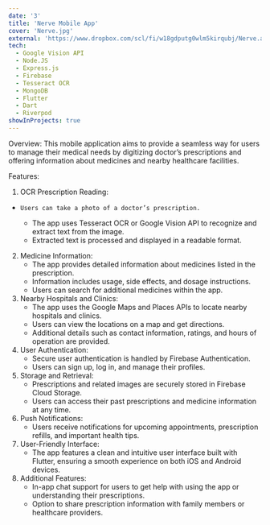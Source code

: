 ```yaml
---
date: '3'
title: 'Nerve Mobile App'
cover: 'Nerve.jpg'
external: 'https://www.dropbox.com/scl/fi/w18gdputg0wlm5kirqubj/Nerve.apk?rlkey=oramxptw6qvet9czbhms8z7jk&st=eyu13lof&dl=0'
tech:
  - Google Vision API
  - Node.JS
  - Express.js
  - Firebase
  - Tesseract OCR
  - MongoDB
  - Flutter
  - Dart
  - Riverpod
showInProjects: true
---
```


Overview:
This mobile application aims to provide a seamless way for users to manage their medical needs by digitizing doctor’s prescriptions and offering information about medicines and nearby healthcare facilities.

Features:

1.	OCR Prescription Reading:
  - 	Users can take a photo of a doctor’s prescription.
	- The app uses Tesseract OCR or Google Vision API to recognize and extract text from the image.
	- Extracted text is processed and displayed in a readable format.
2.	Medicine Information:
	- The app provides detailed information about medicines listed in the prescription.
	- Information includes usage, side effects, and dosage instructions.
	- Users can search for additional medicines within the app.
3.	Nearby Hospitals and Clinics:
	- The app uses the Google Maps and Places APIs to locate nearby hospitals and clinics.
	- Users can view the locations on a map and get directions.
	- Additional details such as contact information, ratings, and hours of operation are provided.
4.	User Authentication:
	- Secure user authentication is handled by Firebase Authentication.
	- Users can sign up, log in, and manage their profiles.
5.	Storage and Retrieval:
	- Prescriptions and related images are securely stored in Firebase Cloud Storage.
	- Users can access their past prescriptions and medicine information at any time.
6.	Push Notifications:
	- Users receive notifications for upcoming appointments, prescription refills, and important health tips.
7.	User-Friendly Interface:
	- The app features a clean and intuitive user interface built with Flutter, ensuring a smooth experience on both iOS and Android devices.
8.	Additional Features:
	- In-app chat support for users to get help with using the app or understanding their prescriptions.
	- Option to share prescription information with family members or healthcare providers.
